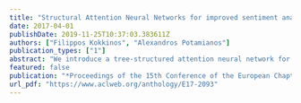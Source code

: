 ```yaml
---
title: "Structural Attention Neural Networks for improved sentiment analysis"
date: 2017-04-01
publishDate: 2019-11-25T10:37:03.383611Z
authors: ["Filippos Kokkinos", "Alexandros Potamianos"]
publication_types: ["1"]
abstract: "We introduce a tree-structured attention neural network for sentences and small phrases and apply it to the problem of sentiment classification. Our model expands the current recursive models by incorporating structural information around a node of a syntactic tree using both bottom-up and top-down information propagation. Also, the model utilizes structural attention to identify the most salient representations during the construction of the syntactic tree."
featured: false
publication: "*Proceedings of the 15th Conference of the European Chapter of the Association for Computational Linguistics: Volume 2, Short Papers*"
url_pdf: "https://www.aclweb.org/anthology/E17-2093"
---
```


